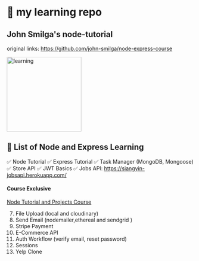 # 📘 my learning repo 


## John Smilga's node-tutorial
original links: https://github.com/john-smilga/node-express-course


<img src="https://i.giphy.com/media/cQ23bDqzbWbh240xQq/giphy.webp" alt="learning" width="200px">


## 📖 List of Node and Express Learning

✅ Node Tutorial
✅ Express Tutorial
✅ Task Manager (MongoDB, Mongoose)
✅ Store API
✅ JWT Basics
✅ Jobs API: https://siangyin-jobsapi.herokuapp.com/

#### Course Exclusive

[Node Tutorial and Projects Course](https://www.udemy.com/course/nodejs-tutorial-and-projects-course/?referralCode=E94792BEAE9ADD204BC7)

7. File Upload (local and cloudinary)
8. Send Email (nodemailer,ethereal and sendgrid )
9. Stripe Payment
10. E-Commerce API
11. Auth Workflow (verify email, reset password)
12. Sessions
13. Yelp Clone
